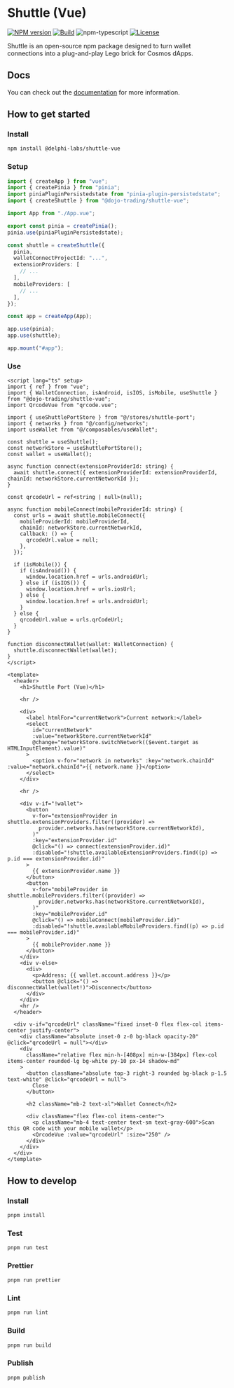 # Shuttle (Vue)

[![NPM version][npm-image]][npm-url]
[![Build][github-build]][github-build-url]
![npm-typescript]
[![License][github-license]][github-license-url]

Shuttle is an open-source npm package designed to turn wallet connections into a plug-and-play Lego brick for Cosmos dApps.

## Docs

You can check out the [documentation](https://shuttle.delphilabs.io/) for more information.

## How to get started

### Install

```bash
npm install @delphi-labs/shuttle-vue
```

### Setup

```ts
import { createApp } from "vue";
import { createPinia } from "pinia";
import piniaPluginPersistedstate from "pinia-plugin-persistedstate";
import { createShuttle } from "@dojo-trading/shuttle-vue";

import App from "./App.vue";

export const pinia = createPinia();
pinia.use(piniaPluginPersistedstate);

const shuttle = createShuttle({
  pinia,
  walletConnectProjectId: "...",
  extensionProviders: [
    // ...
  ],
  mobileProviders: [
    // ...
  ],
});

const app = createApp(App);

app.use(pinia);
app.use(shuttle);

app.mount("#app");
```

### Use

```vue
<script lang="ts" setup>
import { ref } from "vue";
import { WalletConnection, isAndroid, isIOS, isMobile, useShuttle } from "@dojo-trading/shuttle-vue";
import QrcodeVue from "qrcode.vue";

import { useShuttlePortStore } from "@/stores/shuttle-port";
import { networks } from "@/config/networks";
import useWallet from "@/composables/useWallet";

const shuttle = useShuttle();
const networkStore = useShuttlePortStore();
const wallet = useWallet();

async function connect(extensionProviderId: string) {
  await shuttle.connect({ extensionProviderId: extensionProviderId, chainId: networkStore.currentNetworkId });
}

const qrcodeUrl = ref<string | null>(null);

async function mobileConnect(mobileProviderId: string) {
  const urls = await shuttle.mobileConnect({
    mobileProviderId: mobileProviderId,
    chainId: networkStore.currentNetworkId,
    callback: () => {
      qrcodeUrl.value = null;
    },
  });

  if (isMobile()) {
    if (isAndroid()) {
      window.location.href = urls.androidUrl;
    } else if (isIOS()) {
      window.location.href = urls.iosUrl;
    } else {
      window.location.href = urls.androidUrl;
    }
  } else {
    qrcodeUrl.value = urls.qrCodeUrl;
  }
}

function disconnectWallet(wallet: WalletConnection) {
  shuttle.disconnectWallet(wallet);
}
</script>

<template>
  <header>
    <h1>Shuttle Port (Vue)</h1>

    <hr />

    <div>
      <label htmlFor="currentNetwork">Current network:</label>
      <select
        id="currentNetwork"
        :value="networkStore.currentNetworkId"
        @change="networkStore.switchNetwork(($event.target as HTMLInputElement).value)"
      >
        <option v-for="network in networks" :key="network.chainId" :value="network.chainId">{{ network.name }}</option>
      </select>
    </div>

    <hr />

    <div v-if="!wallet">
      <button
        v-for="extensionProvider in shuttle.extensionProviders.filter((provider) =>
          provider.networks.has(networkStore.currentNetworkId),
        )"
        :key="extensionProvider.id"
        @click="() => connect(extensionProvider.id)"
        :disabled="!shuttle.availableExtensionProviders.find((p) => p.id === extensionProvider.id)"
      >
        {{ extensionProvider.name }}
      </button>
      <button
        v-for="mobileProvider in shuttle.mobileProviders.filter((provider) =>
          provider.networks.has(networkStore.currentNetworkId),
        )"
        :key="mobileProvider.id"
        @click="() => mobileConnect(mobileProvider.id)"
        :disabled="!shuttle.availableMobileProviders.find((p) => p.id === mobileProvider.id)"
      >
        {{ mobileProvider.name }}
      </button>
    </div>
    <div v-else>
      <div>
        <p>Address: {{ wallet.account.address }}</p>
        <button @click="() => disconnectWallet(wallet!)">Disconnect</button>
      </div>
    </div>
    <hr />
  </header>

  <div v-if="qrcodeUrl" className="fixed inset-0 flex flex-col items-center justify-center">
    <div className="absolute inset-0 z-0 bg-black opacity-20" @click="qrcodeUrl = null"></div>
    <div
      className="relative flex min-h-[408px] min-w-[384px] flex-col items-center rounded-lg bg-white py-10 px-14 shadow-md"
    >
      <button className="absolute top-3 right-3 rounded bg-black p-1.5 text-white" @click="qrcodeUrl = null">
        Close
      </button>

      <h2 className="mb-2 text-xl">Wallet Connect</h2>

      <div className="flex flex-col items-center">
        <p className="mb-4 text-center text-sm text-gray-600">Scan this QR code with your mobile wallet</p>
        <QrcodeVue :value="qrcodeUrl" :size="250" />
      </div>
    </div>
  </div>
</template>
```

## How to develop

### Install

```bash
pnpm install
```

### Test

```bash
pnpm run test
```

### Prettier

```bash
pnpm run prettier
```

### Lint

```bash
pnpm run lint
```

### Build

```bash
pnpm run build
```

### Publish

```bash
pnpm publish
```

[npm-url]: https://www.npmjs.com/package/@delphi-labs/shuttle-vue
[npm-image]: https://img.shields.io/npm/v/@delphi-labs/shuttle-vue
[npm-typescript]: https://img.shields.io/npm/types/@delphi-labs/shuttle-vue
[github-license]: https://img.shields.io/github/license/delphi-labs/shuttle
[github-license-url]: https://github.com/delphi-labs/shuttle/blob/main/LICENSE
[github-build]: https://github.com/delphi-labs/shuttle/actions/workflows/publish.yml/badge.svg
[github-build-url]: https://github.com/delphi-labs/shuttle/actions/workflows/publish.yml
